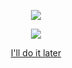 <div align="center">
  
![](https://github-readme-stats.vercel.app/api?username=inc44&hide=prs,issues,contribs&show=reviews&show_icons=true&theme=buefy)

![](https://github-readme-stats.vercel.app/api/top-langs/?username=inc44&layout=compact&theme=buefy)

[](https://streak-stats.demolab.com/?user=inc44&theme=buefy&hide_border=true&date_format=j/n[/Y]&hide_current_streak=true&hide_longest_streak=true)

[I'll do it later](https://inc44.github.io/blog/templates/)

</div>
